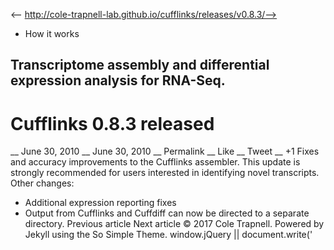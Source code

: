 <-- http://cole-trapnell-lab.github.io/cufflinks/releases/v0.8.3/-->

* How it works
## Transcriptome assembly and differential expression analysis for RNA-Seq.
# Cufflinks 0.8.3 released
__ June 30, 2010 __ June 30, 2010 __ Permalink __ Like __ Tweet __ +1
Fixes and accuracy improvements to the Cufflinks assembler. This update is strongly recommended for users interested in identifying novel transcripts. Other changes:
* Additional expression reporting fixes
* Output from Cufflinks and Cuffdiff can now be directed to a separate directory.
Previous article Next article
© 2017 Cole Trapnell. Powered by Jekyll using the So Simple Theme.
window.jQuery || document.write('<script src="http://cole-trapnell- lab.github.io/cufflinks/assets/js/vendor/jquery-1.9.1.min.js"><\/script>') var _gaq = _gaq || []; var pluginUrl = '//www.google- analytics.com/plugins/ga/inpage_linkid.js'; _gaq.push(['_require', 'inpage_linkid', pluginUrl]); _gaq.push(['_setAccount', 'UA-6101038-2']); _gaq.push(['_trackPageview']); (function() { var ga = document.createElement('script'); ga.type = 'text/javascript'; ga.async = true; ga.src = ('https:' == document.location.protocol ? 'https://ssl' : 'http://www') + '.google-analytics.com/ga.js'; var s = document.getElementsByTagName('script')[0]; s.parentNode.insertBefore(ga, s); })();